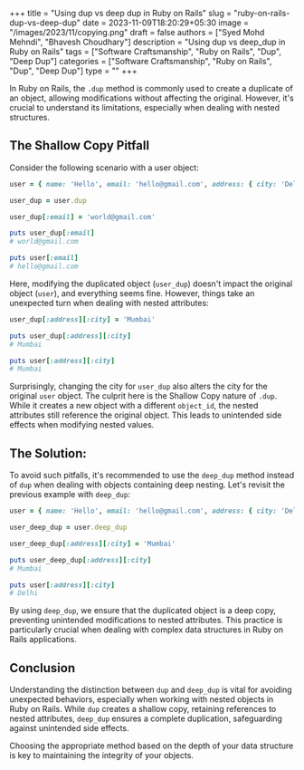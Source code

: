 +++
title = "Using dup vs deep dup in Ruby on Rails"
slug = "ruby-on-rails-dup-vs-deep-dup"
date = 2023-11-09T18:20:29+05:30
image = "/images/2023/11/copying.png"
draft = false
authors = ["Syed Mohd Mehndi", "Bhavesh Choudhary"]
description = "Using dup vs deep_dup in Ruby on Rails"
tags = ["Software Craftsmanship", "Ruby on Rails", "Dup", "Deep Dup"]
categories = ["Software Craftsmanship", "Ruby on Rails", "Dup", "Deep Dup"]
type = ""
+++

In Ruby on Rails, the `.dup` method is commonly used to create a duplicate of an object, allowing modifications without affecting the original.
However, it's crucial to understand its limitations, especially when dealing with nested structures.

## The Shallow Copy Pitfall

Consider the following scenario with a user object:

```ruby
user = { name: 'Hello', email: 'hello@gmail.com', address: { city: 'Delhi' } }

user_dup = user.dup

user_dup[:email] = 'world@gmail.com'

puts user_dup[:email]
# world@gmail.com

puts user[:email]
# hello@gmail.com
```

Here, modifying the duplicated object (`user_dup`) doesn't impact the original object (`user`), and everything seems fine.
However, things take an unexpected turn when dealing with nested attributes:

```ruby
user_dup[:address][:city] = 'Mumbai'

puts user_dup[:address][:city]
# Mumbai

puts user[:address][:city]
# Mumbai
```

Surprisingly, changing the city for `user_dup` also alters the city for the original `user` object.
The culprit here is the Shallow Copy nature of `.dup`.
While it creates a new object with a different `object_id`, the nested attributes still reference the original object.
This leads to unintended side effects when modifying nested values.

## The Solution:

To avoid such pitfalls, it's recommended to use the `deep_dup` method instead of `dup` when dealing with objects containing deep nesting.
Let's revisit the previous example with `deep_dup`:

```ruby
user = { name: 'Hello', email: 'hello@gmail.com', address: { city: 'Delhi' } }

user_deep_dup = user.deep_dup

user_deep_dup[:address][:city] = 'Mumbai'

puts user_deep_dup[:address][:city]
# Mumbai

puts user[:address][:city]
# Delhi
```

By using `deep_dup`, we ensure that the duplicated object is a deep copy, preventing unintended modifications to nested attributes.
This practice is particularly crucial when dealing with complex data structures in Ruby on Rails applications.

## Conclusion

Understanding the distinction between `dup` and `deep_dup` is vital for avoiding unexpected behaviors, especially when working with nested objects in Ruby on Rails.
While `dup` creates a shallow copy, retaining references to nested attributes, `deep_dup` ensures a complete duplication, safeguarding against unintended side effects.

Choosing the appropriate method based on the depth of your data structure is key to maintaining the integrity of your objects.
